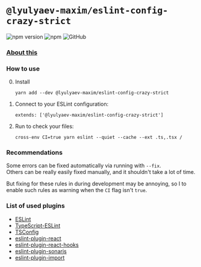 # `@lyulyaev-maxim/eslint-config-crazy-strict`

![npm version](https://badge.fury.io/js/@lyulyaev-maxim%2Feslint-config-crazy-strict.svg)
![npm](https://img.shields.io/npm/dw/@lyulyaev-maxim/eslint-config-crazy-strict)
![GitHub](https://img.shields.io/github/license/LyulyaevMaxim/linters)

### [About this](../README.md)

### How to use
0. Install
   ```
   yarn add --dev @lyulyaev-maxim/eslint-config-crazy-strict
   ```
1. Connect to your ESLint configuration: 
   ```
   extends: ['@lyulyaev-maxim/eslint-config-crazy-strict']
   ```
2. Run to check your files:
   ```
   cross-env CI=true yarn eslint --quiet --cache --ext .ts,.tsx /
   ```
   
### Recommendations
Some errors can be fixed automatically via running with `--fix`.   
Others can be really easily fixed manually, and it shouldn't take a lot of time.

But fixing for these rules in during development may be annoying, so I to enable such rules as warning when the `CI` flag isn't `true`.

### List of used plugins
* [ESLint](https://eslint.org/docs/rules/)
* [TypeScript-ESLint](https://typescript-eslint.io/rules/)
* [TSConfig](https://www.typescriptlang.org/tsconfig)
* [eslint-plugin-react](https://github.com/jsx-eslint/eslint-plugin-react)
* [eslint-plugin-react-hooks](https://github.com/facebook/react/tree/main/packages/eslint-plugin-react-hooks)
* [eslint-plugin-sonarjs](https://github.com/SonarSource/eslint-plugin-sonarjs)
* [eslint-plugin-import](https://github.com/import-js/eslint-plugin-import)